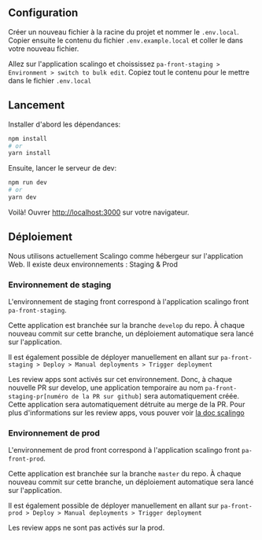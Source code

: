 ## Configuration

Créer un nouveau fichier à la racine du projet et nommer le `.env.local`. Copier ensuite le contenu du fichier `.env.example.local` et coller le dans votre nouveau fichier.

Allez sur l'application scalingo et choississez `pa-front-staging > Environment > switch to bulk edit`. Copiez tout le contenu pour le mettre dans le fichier `.env.local`

## Lancement

Installer d'abord les dépendances:

```bash
npm install
# or
yarn install
```

Ensuite, lancer le serveur de dev:

```bash
npm run dev
# or
yarn dev
```

Voilà! Ouvrer [http://localhost:3000](http://localhost:3000) sur votre navigateur.

## Déploiement

Nous utilisons actuellement Scalingo comme hébergeur sur l'application Web. Il existe deux environnements : Staging & Prod

### Environnement de staging

L'environnement de staging front correspond à l'application scalingo front `pa-front-staging`.

Cette application est branchée sur la branche `develop` du repo.
À chaque nouveau commit sur cette branche, un déploiement automatique sera lancé sur l'application.

Il est également possible de déployer manuellement en allant sur `pa-front-staging > Deploy > Manual deployments > Trigger deployment`

Les review apps sont activés sur cet environnement. Donc, à chaque nouvelle PR sur develop, une application temporaire au nom `pa-front-staging-pr[numéro de la PR sur github]` sera automatiquement créée. Cette application sera automatiquement détruite au merge de la PR.
Pour plus d'informations sur les review apps, vous pouver voir [la doc scalingo](https://doc.scalingo.com/platform/app/review-apps)

### Environnement de prod

L'environnement de prod front correspond à l'application scalingo front `pa-front-prod`.

Cette application est branchée sur la branche `master` du repo.
À chaque nouveau commit sur cette branche, un déploiement automatique sera lancé sur l'application.

Il est également possible de déployer manuellement en allant sur `pa-front-prod > Deploy > Manual deployments > Trigger deployment`

Les review apps ne sont pas activés sur la prod.
